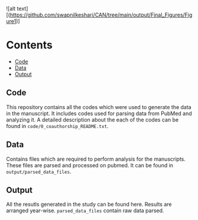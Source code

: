 ![alt text][(https://github.com/swapnilkeshari/CAN/tree/main/output/Final_Figures/Figure1)]

# Contents
- [Code](#Code)
- [Data](#Data)
- [Output](#Output)

## Code
This repository contains all the codes which were used to generate the data in the manuscript. It includes codes used for parsing data from PubMed and analyzing it. A detailed description about the each of the codes can be found in ```code/0_coauthorship_README.txt```.
## Data
Contains files which are required to perform analysis for the manuscripts. These files are parsed and processed on pubmed. It can be found in ```output/parsed_data_files```.
## Output
All the resutls generated in the study can be found here. Results are arranged year-wise. ```parsed_data_files``` contain raw data parsed.

